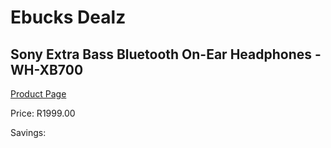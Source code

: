 
# Ebucks Dealz
## Sony Extra Bass Bluetooth On-Ear Headphones - WH-XB700
[Product Page](https://www.ebucks.com/web/shop/productSelected.do?prodId=867640558&catId=714970029)

Price: R1999.00

Savings: 


	